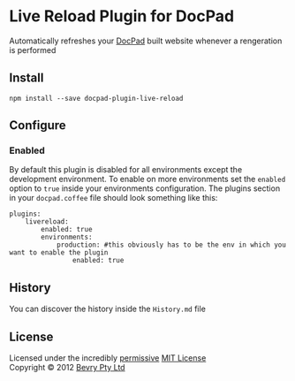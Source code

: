 # Live Reload Plugin for DocPad
Automatically refreshes your [DocPad](https://github.com/bevry/docpad) built website whenever a rengeration is performed



## Install

```
npm install --save docpad-plugin-live-reload
```


## Configure

### Enabled
By default this plugin is disabled for all environments except the development environment. To enable on more environments set the `enabled` option to `true` inside your environments configuration.
The plugins section in your `docpad.coffee` file should look something like this:
```
plugins:
    livereload:
        enabled: true
        environments:
            production: #this obviously has to be the env in which you want to enable the plugin 
                enabled: true
```

## History
You can discover the history inside the `History.md` file


## License
Licensed under the incredibly [permissive](http://en.wikipedia.org/wiki/Permissive_free_software_licence) [MIT License](http://creativecommons.org/licenses/MIT/)
<br/>Copyright &copy; 2012 [Bevry Pty Ltd](http://bevry.me)